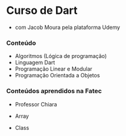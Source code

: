 # Curso de Dart

- com Jacob Moura pela plataforma Udemy

### Conteúdo 

- Algoritmos (Lógica de programação)
- Linguagem Dart
- Programação Linear e Modular
- Programação Orientada a Objetos

### Conteúdos aprendidos na Fatec

- Professor Chiara

- Array
- Class